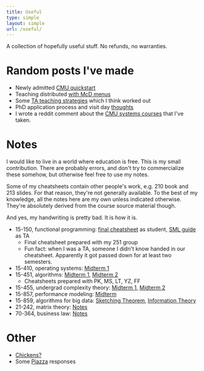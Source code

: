 ```yaml
---
title: Useful
type: simple
layout: simple
url: /useful/
---
```


A collection of hopefully useful stuff. No refunds, no warranties.

# Random posts I've made

- Newly admitted [CMU quickstart](/blog/2017-07-15-cmu-quickstart)
- Teaching distributed [with McD menus](/blog/2018-03-09-plans_and_planes)
- Some [TA teaching strategies](/blog/2018-06-23-scribble) which I think worked out
- PhD application process and visit day [thoughts](/blog/2020-03-23-visit-day)
- I wrote a reddit comment about the [CMU systems courses](https://old.reddit.com/r/cmu/comments/fxppfn/benefits_of_each_systems_course/fmy3ir3/) that I've taken.

# Notes

I would like to live in a world where education is free. This is my small contribution. There are probably errors, and don't try to commercialize these somehow, but otherwise feel free to use my notes.

Some of my cheatsheets contain other people's work, e.g. 210 book and 213 slides. For that reason, they're not generally available. To the best of my knowledge, all the notes here are my own unless indicated otherwise. They're absolutely derived from the course source material though.

And yes, my handwriting is pretty bad. It is how it is.

- 15-150, functional programming: [final cheatsheet](/include/useful/15-150F.pdf) as student, [SML guide](/include/useful/15-150SML.pdf) as TA 
  - Final cheatsheet prepared with my 251 group
  - Fun fact: when I was a TA, someone I didn't know handed in our cheatsheet. Apparently it got passed down for at least two semesters.
- 15-410, operating systems: [Midterm 1](/include/useful/15-410M1.pdf)
- 15-451, algorithms: [Midterm 1](/include/useful/15-451M1.pdf), [Midterm 2](/include/useful/15-451M2.pdf)
  - Cheatsheets prepared with PK, MS, LT, YZ, FF
- 15-455, undergrad complexity theory: [Midterm 1](/include/useful/15-455M1.pdf), [Midterm 2](/include/useful/15-455M2.pdf)
- 15-857, performance modeling: [Midterm](/include/useful/15-857M.pdf)
- 15-859, algorithms for big data: [Sketching Theorem](/include/useful/15859_scribe11.pdf), [Information Theory](/include/useful/15859_scribe17.pdf)
- 21-242, matrix theory: [Notes](/include/useful/21-242.pdf)
- 70-364, business law: [Notes](/include/useful/70-364.pdf)

# Other

- [Chickens?](/blog/2017-07-31-gpi-chicken-farming)
- Some [Piazza](/piazza/) responses
